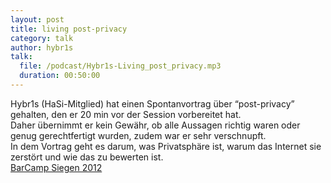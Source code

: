 ```yaml
---
layout: post
title: living post-privacy
category: talk
author: hybr1s
talk:
  file: /podcast/Hybr1s-Living_post_privacy.mp3
  duration: 00:50:00
---
```

Hybr1s (HaSi-Mitglied) hat einen Spontanvortrag über “post-privacy” gehalten, den er 20 min vor der Session vorbereitet hat.  
Daher übernimmt er kein Gewähr, ob alle Aussagen richtig waren oder genug gerechtfertigt wurden, zudem war er sehr verschnupft.  
In dem Vortrag geht es darum, was Privatsphäre ist, warum das Internet sie zerstört und wie das zu bewerten ist.  
[BarCamp Siegen 2012](http://barcamp-siegen.de/)
